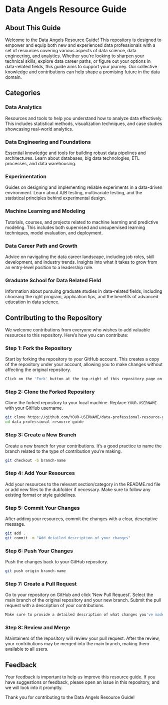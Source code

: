 
# Data Angels Resource Guide

## About This Guide

Welcome to the Data Angels Resource Guide! This repository is designed to empower and equip both new and experienced data professionals with a set of resources covering various aspects of data science, data engineering, and analytics. Whether you're looking to sharpen your technical skills, explore data career paths, or figure out your options in data-related fields, this guide aims to support your journey. Our collective knowledge and contributions can help shape a promising future in the data domain.

## Categories

### Data Analytics
Resources and tools to help you understand how to analyze data effectively. This includes statistical methods, visualization techniques, and case studies showcasing real-world analytics.

### Data Engineering and Foundations
Essential knowledge and tools for building robust data pipelines and architectures. Learn about databases, big data technologies, ETL processes, and data warehousing.

### Experimentation
Guides on designing and implementing reliable experiments in a data-driven environment. Learn about A/B testing, multivariate testing, and the statistical principles behind experimental design.

### Machine Learning and Modeling
Tutorials, courses, and projects related to machine learning and predictive modeling. This includes both supervised and unsupervised learning techniques, model evaluation, and deployment.

### Data Career Path and Growth
Advice on navigating the data career landscape, including job roles, skill development, and industry trends. Insights into what it takes to grow from an entry-level position to a leadership role.

### Graduate School for Data Related Field
Information about pursuing graduate studies in data-related fields, including choosing the right program, application tips, and the benefits of advanced education in data science.

## Contributing to the Repository

We welcome contributions from everyone who wishes to add valuable resources to this repository. Here’s how you can contribute:

### Step 1: Fork the Repository

Start by forking the repository to your GitHub account. This creates a copy of the repository under your account, allowing you to make changes without affecting the original repository.

```bash
Click on the 'Fork' button at the top-right of this repository page on GitHub.
```

### Step 2: Clone the Forked Repository

Clone the forked repository to your local machine. Replace `YOUR-USERNAME` with your GitHub username.

```bash
git clone https://github.com/YOUR-USERNAME/data-professional-resource-guide.git
cd data-professional-resource-guide
```

### Step 3: Create a New Branch

Create a new branch for your contributions. It’s a good practice to name the branch related to the type of contribution you’re making.

```bash
git checkout -b branch-name
```

### Step 4: Add Your Resources

Add your resources to the relevant section/category in the README.md file or add new files to the dubfolder if necessary. Make sure to follow any existing format or style guidelines.

### Step 5: Commit Your Changes

After adding your resources, commit the changes with a clear, descriptive message.

```bash
git add .
git commit -m "Add detailed description of your changes"
```

### Step 6: Push Your Changes

Push the changes back to your GitHub repository.

```bash
git push origin branch-name
```

### Step 7: Create a Pull Request

Go to your repository on GitHub and click ‘New Pull Request’. Select the main branch of the original repository and your new branch. Submit the pull request with a description of your contributions.

```bash
Make sure to provide a detailed description of what changes you've made and why they are beneficial.
```

### Step 8: Review and Merge

Maintainers of the repository will review your pull request. After the review, your contributions may be merged into the main branch, making them available to all users.

## Feedback

Your feedback is important to help us improve this resource guide. If you have suggestions or feedback, please open an issue in this repository, and we will look into it promptly.

Thank you for contributing to the Data Angels Resource Guide!
